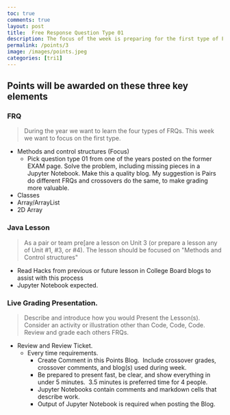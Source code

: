 ```yaml
---
toc: true
comments: true
layout: post
title:  Free Response Question Type 01 
description: The focus of the week is preparing for the first type of FRQ question.
permalink: /points/3
image: /images/points.jpeg
categories: [tri1]
---
```


## Points will be awarded on these three key elements

### FRQ
> During the year we want to learn the four types of FRQs. This week we want to focus on the first type. 
- Methods and control structures (Focus)
    - Pick question type 01 from one of the years posted on the former EXAM page.  Solve the problem, including missing pieces in a Jupyter Notebook.  Make this a quality blog.  My suggestion is Pairs do different FRQs and crossovers do the same, to make grading more valuable.
- Classes
- Array/ArrayList
- 2D Array 

### Java Lesson
> As a pair or team pre[are a lesson on Unit 3 (or prepare a lesson any of Unit #1, #3, or #4).   The lesson should be focused on "Methods and Control structures"
- Read Hacks from previous or future lesson in College Board blogs to assist with this process
- Jupyter Notebook expected.

### Live Grading Presentation.  
> Describe and introduce how you would Present the Lesson(s).  Consider an activity or illustration other than Code, Code, Code.  Review and grade each others FRQs. 
- Review and Review Ticket. 
    - Every time requirements.
        - Create Comment in this Points Blog.  Include crossover grades, crossover comments, and blog(s) used during week.
        - Be prepared to present fast, be clear, and show everything in under 5 minutes.  3.5 minutes is preferred time for 4 people.
        - Jupyter Notebooks contain comments and markdown cells that describe work.
        - Output of Jupyter Notebook is required when posting the Blog.